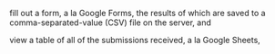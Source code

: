 fill out a form, a la Google Forms, the results of which are saved to a comma-separated-value (CSV) file on the server, and

view a table of all of the submissions received, a la Google Sheets,

 
